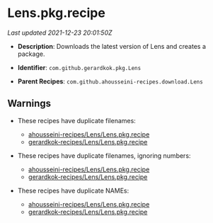 # Lens.pkg.recipe

_Last updated 2021-12-23 20:01:50Z_

- **Description**: Downloads the latest version of Lens and creates a package.

- **Identifier**: `com.github.gerardkok.pkg.Lens`

- **Parent Recipes**: `com.github.ahousseini-recipes.download.Lens`


## Warnings

- These recipes have duplicate filenames:
    - [ahousseini-recipes/Lens/Lens.pkg.recipe](/autopkg-dupe-tracker/ahousseini-recipes/Lens/Lens.pkg.recipe)
    - [gerardkok-recipes/Lens/Lens.pkg.recipe](/autopkg-dupe-tracker/gerardkok-recipes/Lens/Lens.pkg.recipe)

- These recipes have duplicate filenames, ignoring numbers:
    - [ahousseini-recipes/Lens/Lens.pkg.recipe](/autopkg-dupe-tracker/ahousseini-recipes/Lens/Lens.pkg.recipe)
    - [gerardkok-recipes/Lens/Lens.pkg.recipe](/autopkg-dupe-tracker/gerardkok-recipes/Lens/Lens.pkg.recipe)

- These recipes have duplicate NAMEs:
    - [ahousseini-recipes/Lens/Lens.pkg.recipe](/autopkg-dupe-tracker/ahousseini-recipes/Lens/Lens.pkg.recipe)
    - [gerardkok-recipes/Lens/Lens.pkg.recipe](/autopkg-dupe-tracker/gerardkok-recipes/Lens/Lens.pkg.recipe)